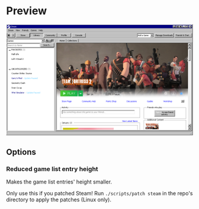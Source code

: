 # Preview

![Main Window](https://github.com/ricewind012/win95-themes/raw/master/img/steam/main-window.png)

## Options

### Reduced game list entry height

Makes the game list entries' height smaller.

Only use this if you patched Steam! Run `./scripts/patch steam` in the repo's directory to apply the patches (Linux only).
